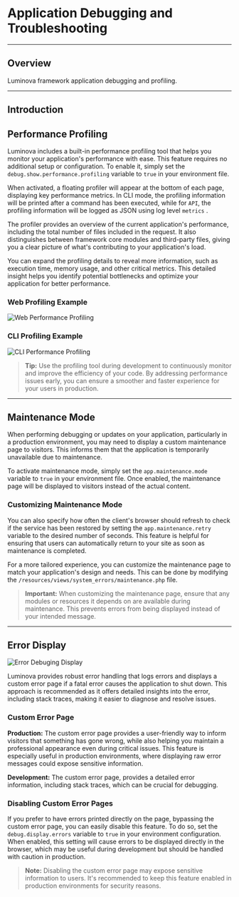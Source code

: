 # Application Debugging and Troubleshooting

***

## Overview

Luminova framework application debugging and profiling. 

***

## Introduction

## Performance Profiling

Luminova includes a built-in performance profiling tool that helps you monitor your application's performance with ease. This feature requires no additional setup or configuration. To enable it, simply set the `debug.show.performance.profiling` variable to `true` in your environment file. 

When activated, a floating profiler will appear at the bottom of each page, displaying key performance metrics. In CLI mode, the profiling information will be printed after a command has been executed, while for `API`, the  profiling information will be logged as JSON using log level `metrics` . 

The profiler provides an overview of the current application's performance, including the total number of files included in the request. It also distinguishes between framework core modules and third-party files, giving you a clear picture of what's contributing to your application's load.

You can expand the profiling details to reveal more information, such as execution time, memory usage, and other critical metrics. This detailed insight helps you identify potential bottlenecks and optimize your application for better performance.

### Web Profiling Example
![Web Performance Profiling](https://luminova.ng/assets/images/debugger.png)

### CLI Profiling Example

![CLI Performance Profiling](https://luminova.ng/assets/images/debugger-cli.png)

> **Tip:** Use the profiling tool during development to continuously monitor and improve the efficiency of your code. By addressing performance issues early, you can ensure a smoother and faster experience for your users in production.

***

## Maintenance Mode

When performing debugging or updates on your application, particularly in a production environment, you may need to display a custom maintenance page to visitors. This informs them that the application is temporarily unavailable due to maintenance. 

To activate maintenance mode, simply set the `app.maintenance.mode` variable to `true` in your environment file. Once enabled, the maintenance page will be displayed to visitors instead of the actual content.

### Customizing Maintenance Mode

You can also specify how often the client's browser should refresh to check if the service has been restored by setting the `app.maintenance.retry` variable to the desired number of seconds. This feature is helpful for ensuring that users can automatically return to your site as soon as maintenance is completed.

For a more tailored experience, you can customize the maintenance page to match your application's design and needs. This can be done by modifying the `/resources/views/system_errors/maintenance.php` file. 

> **Important:** When customizing the maintenance page, ensure that any modules or resources it depends on are available during maintenance. This prevents errors from being displayed instead of your intended message.

***

## Error Display

![Error Debuging Display](https://luminova.ng/assets/images/debugger-error.png)

Luminova provides robust error handling that logs errors and displays a custom error page if a fatal error causes the application to shut down. This approach is recommended as it offers detailed insights into the error, including stack traces, making it easier to diagnose and resolve issues.

### Custom Error Page

**Production:** The custom error page provides a user-friendly way to inform visitors that something has gone wrong, while also helping you maintain a professional appearance even during critical issues. This feature is especially useful in production environments, where displaying raw error messages could expose sensitive information.

**Development:** The custom error page, provides a detailed error information, including stack traces, which can be crucial for debugging.

### Disabling Custom Error Pages

If you prefer to have errors printed directly on the page, bypassing the custom error page, you can easily disable this feature. To do so, set the `debug.display.errors` variable to `true` in your environment configuration. When enabled, this setting will cause errors to be displayed directly in the browser, which may be useful during development but should be handled with caution in production.

> **Note:** Disabling the custom error page may expose sensitive information to users. It's recommended to keep this feature enabled in production environments for security reasons.